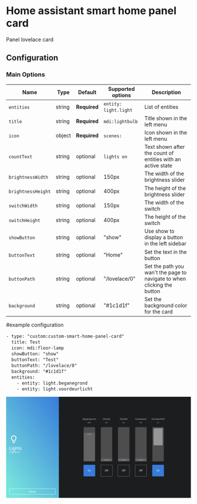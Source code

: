 # Home assistant smart home panel card
Panel lovelace card


## Configuration

### Main Options

| Name | Type | Default | Supported options | Description |
| -------------- | ----------- | ------------ | ------------------------------------------------ | --------------------------------------------------------------------------------------------------------------------------------------------------------------------------------------------------------------------------------------------------------------------------------------------------------------------------------------------- |
| `entities` | string | **Required** | `entity: light.light` | List of entities |
| `title` | string | **Required** | `mdi:lightbulb` | Title shown in the left menu |
| `icon` | object | **Required** | `scenes:`  | Icon shown in the left menu |
| `countText` | string | optional | `lights on` | Text shown after the count of entities with an active state |
| `brightnessWidth` | string | optional | 150px | The width of the brightness slider |
| `brightnessHeight` | string | optional | 400px | The height of the brightness slider |
| `switchWidth` | string | optional | 150px | The width of the switch |
| `switchHeight` | string | optional | 400px | The height of the switch |
| `showButton` | string | optional | "show" | Use show to display a button in the left sidebar |
| `buttonText` | string | optional | "Home" | Set the text in the button |
| `buttonPath` | string | optional | "/lovelace/0" | Set the path you wan't the page to navigate to when clicking the button |
| `background` | string | optional | "#1c1d1f" | Set the background color for the card |

#example configuration
```
- type: "custom:custom-smart-home-panel-card"
  title: Test
  icon: mdi:floor-lamp
  showButton: "show"
  buttonText: "Test"
  buttonPath: "/lovelace/0"
  background: "#1c1d1f"
  entities:
    - entity: light.beganegrond
    - entity: light.voordeurlicht
```

![desktop screenshot](screenshot.png "Desktop screenshot")
